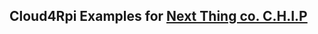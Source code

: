 
Cloud4Rpi Examples for [Next Thing co. C.H.I.P](https://getchip.com/pages/chip)
-------------------------------------------------------------------------------
